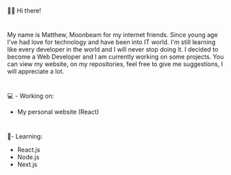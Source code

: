 👋🏻 Hi there!

#
My name is Matthew, Moonbeam for my internet friends. Since young age I've had love for technology and have been into IT world.
I'm still learning like every developer in the world and I will never stop doing it. I decided to become a Web Developer and I am currently working on some projects.
You can view my website, on my repositories, feel free to give me suggestions, I will appreciate a lot.


#
💻 - Working on:
 * My personal website (React)


#  
🤺- Learning:
* React.js
* Node.js
* Next.js
